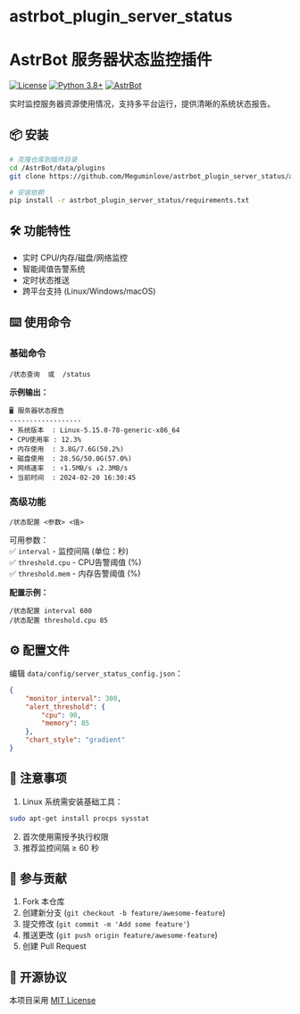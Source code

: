 # astrbot_plugin_server_status
# AstrBot 服务器状态监控插件

[![License](https://img.shields.io/badge/License-MIT-green.svg)](https://opensource.org/licenses/MIT)
[![Python 3.8+](https://img.shields.io/badge/Python-3.8%2B-blue.svg)](https://www.python.org/)
[![AstrBot](https://img.shields.io/badge/AstrBot-3.4%2B-orange.svg)](https://github.com/Soulter/AstrBot)

实时监控服务器资源使用情况，支持多平台运行，提供清晰的系统状态报告。

## 📦 安装

```bash
# 克隆仓库到插件目录
cd /AstrBot/data/plugins
git clone https://github.com/Meguminlove/astrbot_plugin_server_status/astrbot_plugin_server_status.git

# 安装依赖
pip install -r astrbot_plugin_server_status/requirements.txt
```

## 🛠️ 功能特性
- 实时 CPU/内存/磁盘/网络监控
- 智能阈值告警系统
- 定时状态推送
- 跨平台支持 (Linux/Windows/macOS)

## ⌨️ 使用命令

### 基础命令
```plaintext
/状态查询  或  /status
```
**示例输出：​**
```
🖥️ 服务器状态报告
------------------
• 系统版本  : Linux-5.15.0-78-generic-x86_64
• CPU使用率 : 12.3%
• 内存使用  : 3.8G/7.6G(50.2%)
• 磁盘使用  : 28.5G/50.0G(57.0%)
• 网络速率  : ↑1.5MB/s ↓2.3MB/s
• 当前时间  : 2024-02-20 16:30:45
```

### 高级功能
```plaintext
/状态配置 <参数> <值>
```
可用参数：  
✅ `interval` - 监控间隔 (单位：秒)  
✅ `threshold.cpu` - CPU告警阈值 (%)  
✅ `threshold.mem` - 内存告警阈值 (%)

**配置示例：​**
```plaintext
/状态配置 interval 600
/状态配置 threshold.cpu 85
```

## ⚙️ 配置文件
编辑 `data/config/server_status_config.json`：
```json
{
    "monitor_interval": 300,
    "alert_threshold": {
        "cpu": 90,
        "memory": 85
    },
    "chart_style": "gradient"
}
```

## 📌 注意事项
1. Linux 系统需安装基础工具：
```bash
sudo apt-get install procps sysstat
```
2. 首次使用需授予执行权限
3. 推荐监控间隔 ≥ 60 秒

## 🤝 参与贡献
1. Fork 本仓库
2. 创建新分支 (`git checkout -b feature/awesome-feature`)
3. 提交修改 (`git commit -m 'Add some feature'`)
4. 推送更改 (`git push origin feature/awesome-feature`)
5. 创建 Pull Request

## 📜 开源协议
本项目采用 [MIT License](LICENSE)
